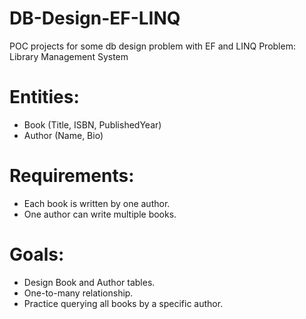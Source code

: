 # DB-Design-EF-LINQ
POC projects for some db design problem with EF and LINQ
Problem: Library Management System
# Entities:
  - Book (Title, ISBN, PublishedYear)
  - Author (Name, Bio)
# Requirements:
  - Each book is written by one author.
  - One author can write multiple books.

# Goals:
- Design Book and Author tables.
- One-to-many relationship.
- Practice querying all books by a specific author.
